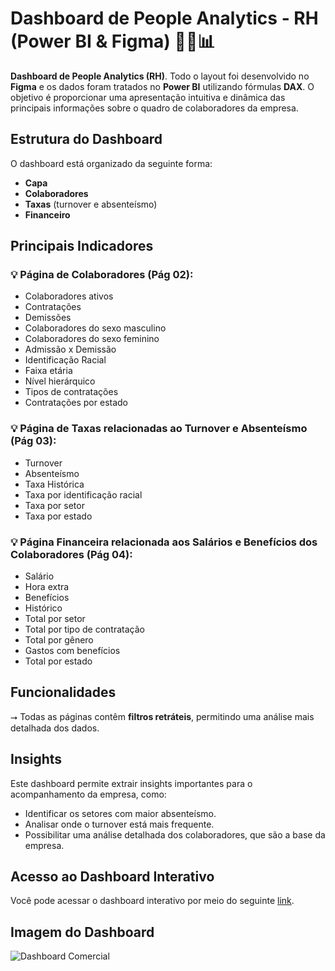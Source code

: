 # Dashboard de People Analytics - RH (Power BI & Figma) 👨‍💻📊

**Dashboard de People Analytics (RH)**. Todo o layout foi desenvolvido no **Figma** e os dados foram tratados no **Power BI** utilizando fórmulas **DAX**. O objetivo é proporcionar uma apresentação intuitiva e dinâmica das principais informações sobre o quadro de colaboradores da empresa.

## Estrutura do Dashboard

O dashboard está organizado da seguinte forma:

- **Capa**
- **Colaboradores**
- **Taxas** (turnover e absenteísmo)
- **Financeiro**

## Principais Indicadores

### 💡 Página de Colaboradores (Pág 02):

- Colaboradores ativos
- Contratações
- Demissões
- Colaboradores do sexo masculino
- Colaboradores do sexo feminino
- Admissão x Demissão
- Identificação Racial
- Faixa etária
- Nível hierárquico
- Tipos de contratações
- Contratações por estado

### 💡 Página de Taxas relacionadas ao Turnover e Absenteísmo (Pág 03):

- Turnover
- Absenteísmo 
- Taxa Histórica
- Taxa por identificação racial
- Taxa por setor
- Taxa por estado

### 💡 Página Financeira relacionada aos Salários e Benefícios dos Colaboradores (Pág 04):

- Salário
- Hora extra
- Benefícios
- Histórico
- Total por setor
- Total por tipo de contratação
- Total por gênero
- Gastos com benefícios
- Total por estado

## Funcionalidades

⭢ Todas as páginas contêm **filtros retráteis**, permitindo uma análise mais detalhada dos dados.

## Insights

Este dashboard permite extrair insights importantes para o acompanhamento da empresa, como:

- Identificar os setores com maior absenteísmo.
- Analisar onde o turnover está mais frequente.
- Possibilitar uma análise detalhada dos colaboradores, que são a base da empresa.

## Acesso ao Dashboard Interativo

Você pode acessar o dashboard interativo por meio do seguinte [link](https://lnkd.in/dgHCu5pU).

## Imagem do Dashboard

![Dashboard Comercial](dahs%201.jfif)
